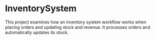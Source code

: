 # InventorySystem
This project examines how an inventory system workflow works when placing orders and updating stock and revenue. It processes orders and automatically updates its stock.
